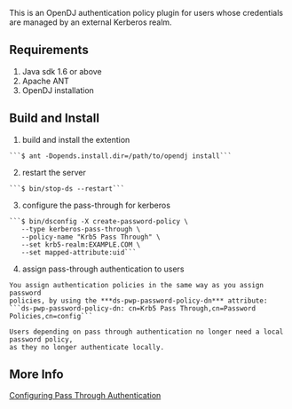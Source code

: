 This is an OpenDJ authentication policy plugin for users whose credentials
are managed by an external Kerberos realm.

Requirements
------------
  1. Java sdk 1.6 or above
  2. Apache ANT
  3. OpenDJ installation

Build and Install
----------------
  1. build and install the extention

    ```$ ant -Dopends.install.dir=/path/to/opendj install```

  2. restart the server

    ```$ bin/stop-ds --restart```

  3. configure the pass-through for kerberos

    ```$ bin/dsconfig -X create-password-policy \
       --type kerberos-pass-through \
       --policy-name "Krb5 Pass Through" \
       --set krb5-realm:EXAMPLE.COM \
       --set mapped-attribute:uid```

  4. assign pass-through authentication to users

    You assign authentication policies in the same way as you assign password
    policies, by using the ***ds-pwp-password-policy-dn*** attribute:
    ```ds-pwp-password-policy-dn: cn=Krb5 Pass Through,cn=Password Policies,cn=config```

    Users depending on pass through authentication no longer need a local password policy,
    as they no longer authenticate locally.

More Info
---------
[Configuring Pass Through Authentication][1]

  [1]: http://opendj.forgerock.org/opendj-server/doc/admin-guide/index/chap-pta.html
